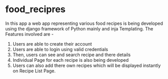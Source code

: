 # food_recipres

In this app a web app representing various food recipes is being developed using the django framework of Python mainly and inja Templating.
The Features involved are - 
1) Users are able to create their account
2) Users are able to login using valid credentials
3) Then, users can see and search recipe and there details
4) Individual Page for each recipe is also being developed 
5) Users can also add there own recipes which will be displayed instantly on Recipe List Page.
